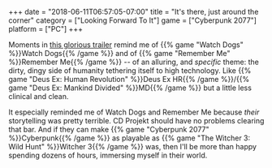 +++
date = "2018-06-11T06:57:05-07:00"
title = "It's there, just around the corner"
category = ["Looking Forward To It"]
game = ["Cyberpunk 2077"]
platform = ["PC"]
+++

Moments in <a href="https://www.youtube.com/watch?v=8X2kIfS6fb8">this glorious trailer</a> remind me of {{% game "Watch Dogs" %}}Watch Dogs{{% /game %}} and of {{% game "Remember Me" %}}Remember Me{{% /game %}} -- of an alluring, and <i>specific</i> theme: the dirty, dingy side of humanity tethering itself to high technology.  Like {{% game "Deus Ex: Human Revolution" %}}Deus Ex HR{{% /game %}}/{{% game "Deus Ex: Mankind Divided" %}}MD{{% /game %}} but a little less clinical and clean.

It especially reminded me of Watch Dogs and Remember Me because <i>their</i> storytelling was pretty terrible.  CD Projekt should have no problems clearing that bar.  And if they can make {{% game "Cyberpunk 2077" %}}Cyberpunk{{% /game %}} as playable as {{% game "The Witcher 3: Wild Hunt" %}}Witcher 3{{% /game %}} was, then I'll be more than happy spending dozens of hours, immersing myself in their world.
